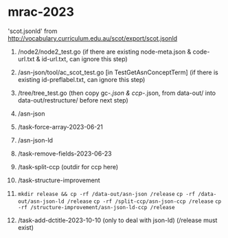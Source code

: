 # mrac-2023

'scot.jsonld' from <http://vocabulary.curriculum.edu.au/scot/export/scot.jsonld>

1. /node2/node2_test.go (if there are existing node-meta.json & code-url.txt &
   id-url.txt, can ignore this step)

2. /asn-json/tool/ac_scot_test.go [in TestGetAsnConceptTerm] (if there is
   existing id-preflabel.txt, can ignore this step)

3. /tree/tree_test.go (then copy gc-_.json & ccp-_.json, from data-out/ into
   data-out/restructure/ before next step)

4. /asn-json

5. /task-force-array-2023-06-21

<!-- 5. /task-remove-fields-2023-06-22 -->

7. /asn-json-ld

8. /task-remove-fields-2023-06-23

9. /task-split-ccp (outdir for ccp here)

10. /task-structure-improvement

11. `mkdir release && cp -rf /data-out/asn-json /release`
    `cp -rf /data-out/asn-json-ld /release`
    `cp -rf /split-ccp/asn-json-ccp /release`
    `cp -rf /structure-improvement/asn-json-ld-ccp /release`

12. /task-add-dctitle-2023-10-10 (only to deal with json-ld) (/release must
    exist)

